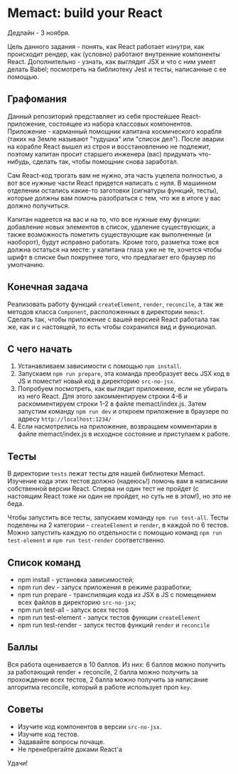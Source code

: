 # Memact: build your React

Дедлайн - 3 ноября. 

Цель данного задания - понять, как React работает изнутри, как происходит рендер, как (условно) работают внутренние компоненты React. Дополнительно - узнать, как выглядит JSX и что с ним умеет делать Babel; посмотреть на библиотеку Jest и тесты, написанные с ее помощью. 

## Графомания

Данный репозиторий представляет из себя простейшее React-приложение, состоящее из набора классовых компонентов. Приложение - карманный помощник капитана космического корабля (таких на Земле называют "тудушка" или "список дел"). После аварии на корабле React вышел из строя и восстановлению не подлежит, поэтому капитан просит старшего инженера (вас) придумать что-нибудь, сделать так, чтобы помощник снова заработал. 

Сам React-код трогать вам не нужно, эта часть уцелела полностью, а вот все нужные части React придется написать с нуля. В машинном отделении остались какие-то заготовки (сигнатуры функций, тесты), которые должны вам помочь разобраться с тем, что же в итоге у вас должно получиться. 

Капитан надеется на вас и на то, что все нужные ему функции: добавление новых элементов в список, удаление существующих, а также возможность пометить существующие как выполненные (и наоборот), будут исправно работать. Кроме того, разметка тоже вся должна остаться на месте: у капитана глаза уже не те, хочется чтобы шрифт в списке был покрупнее того, что предлагает его браузер по умолчанию.

## Конечная задача

Реализовать работу функций `createElement`, `render`, `reconcile`, а так же методов класса `Component`, расположенных в директории `memact`. Сделать так, чтобы приложение с вашей версией React работала так же, как и с настоящей, то есть чтобы сохранился вид и функционал.  

## С чего начать

1. Устанавливаем зависимости с помощью `npm install`.
2. Запускаем `npm run prepare`, эта команда преобразует весь JSX код в JS и поместит новый код в директорию `src-no-jsx`.
3. Попробуем посмотреть, как выглядит приложение, если не убирать из него React. Для этого закомментируем строки 4-6 и раскомментируем строки 1-2 в файле memact/index.js. Затем запустим команду `npm run dev` и откроем приложение в браузере по адресу `http://localhost:1234/`
4. Если насмотрелись на приложение, возвращаем комментарии в файле memact/index.js в исходное состояние и приступаем к работе.

## Тесты

В директории `tests` лежат тесты для нашей библиотеки Memact. Изучение кода этих тестов должно (надеюсь!) помочь вам в написании собственной версии React. Сперва ни один тест не пройдет (с настоящим React тоже ни один не пройдет, но суть не в этом!), но это не беда. 

Чтобы запустить все тесты, запускаем команду `npm run test-all`. Тесты поделены на 2 категории - `createElement` и `render`, в каждой по 6 тестов. Можно запустить каждую по отдельности с помощью команд `npm run test-element` и `npm run test-render` соответственно. 

## Список команд

- npm install - установка зависимостей;
- npm run dev - запуск приложения в режиме разработки;
- npm run prepare - транспиляция кода из JSX в JS с помещением всех файлов в директорию `src-no-jsx`;
- npm run test-all - запуск всех тестов
- npm run test-element - запуск тестов функции `createElement`
- npm run test-render - запуск тестов функций `render` и `reconcile`


## Баллы

Вся работа оценивается в 10 баллов. Из них: 
6 баллов можно получить за работающий render + reconcile,
2 балла можно получить за прохождение всех тестов, 
2 балла можно получить за написание алгоритма reconcile, который в работе использует проп `key`. 

## Советы

- Изучите код компонентов в версии `src-no-jsx`. 
- Изучите код тестов. 
- Задавайте вопросы почаще. 
- Не пренебрегайте доками React'a

Удачи!
